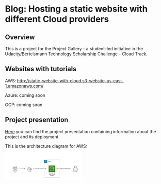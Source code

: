# Blog: Hosting a static website with different Cloud providers

## Overview

This is a project for the Project Gallery - a student-led initiative in the Udacity/Bertelsmann Technology Scholarship Challenge - Cloud Track.

## Websites with tutorials
AWS: http://static-website-with-cloud.s3-website-us-east-1.amazonaws.com/

Azure: coming soon

GCP: coming soon


## Project presentation
[Here](./project-presentation.pptx) you can find the project presentation containing information about the project and its deployment.

This is the architecture diagram for AWS: <img src="img/aws-architecture-diagram.jpeg" width=50% height=50%>
